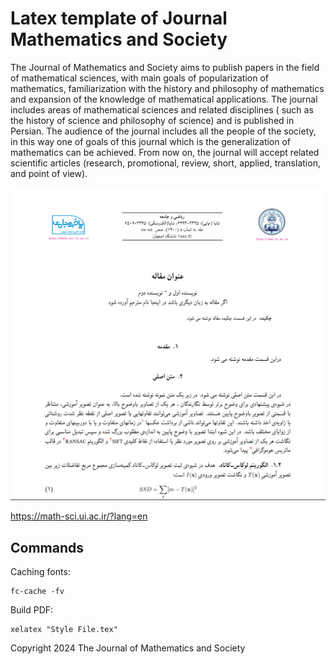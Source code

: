 # Latex template of Journal Mathematics and Society

The Journal of Mathematics and Society aims to publish papers in the field of mathematical sciences, with main goals of popularization of mathematics, familiarization with the history and philosophy of mathematics and expansion of  the knowledge of mathematical applications. The journal includes areas of mathematical sciences and related disciplines ( such as the history of science and philosophy of science) and is published in Persian. The audience of  the journal includes all the people of the society, in this way one of goals of this journal which is the generalization of mathematics can be achieved. From now on, the journal will accept related scientific articles (research, promotional, review, short, applied, translation, and point of view).

![Latex template of Journal Mathematics and Society](demo.jpg)

https://math-sci.ui.ac.ir/?lang=en

## Commands

Caching fonts:

```
fc-cache -fv
```

Build PDF:

```
xelatex "Style File.tex"
```


Copyright 2024 The Journal of Mathematics and Society
